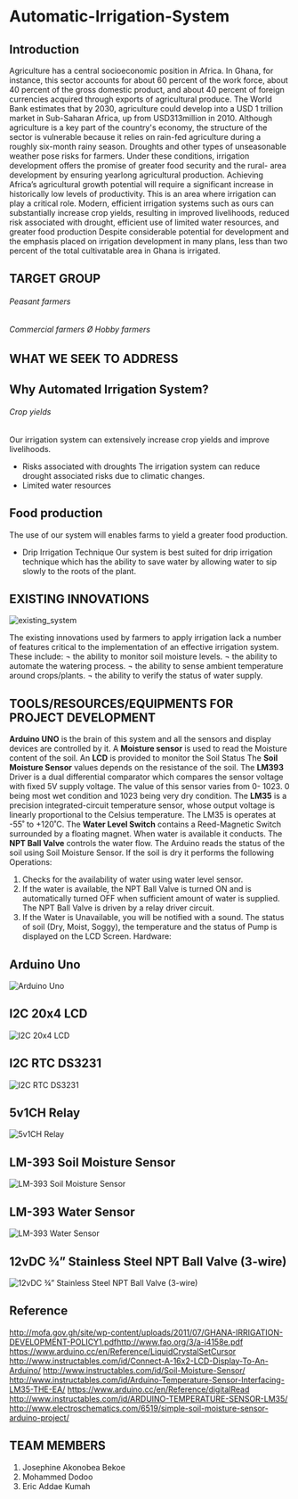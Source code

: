 # Automatic-Irrigation-System

## Introduction

Agriculture has a central socioeconomic position in Africa. In Ghana, for instance, this sector accounts for about 60 percent of the work force, about 40 percent of the gross domestic product, and about 40 percent of foreign currencies acquired through exports of agricultural produce.
The World Bank estimates that by 2030, agriculture could develop into a USD 1 trillion market in Sub-Saharan Africa, up from USD313million in 2010.
Although agriculture is a key part of the country's economy, the structure of the sector is vulnerable because it relies on rain-fed agriculture during a roughly six-month rainy season. Droughts and other types of unseasonable weather pose risks for farmers. Under these conditions, irrigation development offers the promise of greater food security and the rural- area development by ensuring yearlong agricultural production.
Achieving Africa’s agricultural growth potential will require a significant increase in historically low levels of productivity. This is an area where irrigation can play a critical role. Modern, efficient irrigation systems such as ours can substantially increase crop yields, resulting in improved livelihoods, reduced risk associated with drought, efficient use of limited water resources, and greater food production
Despite considerable potential for development and the emphasis placed on irrigation development in many plans, less than two percent of the total cultivatable area in Ghana is irrigated.

## TARGET GROUP
###### Peasant farmers
###### Commercial farmers Ø Hobby farmers

## WHAT WE SEEK TO ADDRESS
## Why Automated Irrigation System?
###### Crop yields
Our irrigation system can extensively increase crop yields and improve livelihoods.
- Risks associated with droughts
The irrigation system can reduce drought associated risks due to climatic changes.
- Limited water resources
   
## Food production
The use of our system will enables farms to yield a greater food production.
- Drip Irrigation Technique
Our system is best suited for drip irrigation technique which has the ability to save water by allowing water to sip slowly to the roots of the plant.

## EXISTING INNOVATIONS
![existing_system](https://user-images.githubusercontent.com/7442471/187659264-d36f3f3a-f90e-4009-b6bd-baa89844b329.png)

The existing innovations used by farmers to apply irrigation lack a number of features critical to the implementation of an effective irrigation system. These include:
¬	the ability to monitor soil moisture levels.
¬	the ability to automate the watering process.
¬	the ability to sense ambient temperature around crops/plants.
¬	the ability to verify the status of water supply.

## TOOLS/RESOURCES/EQUIPMENTS FOR PROJECT DEVELOPMENT
**Arduino UNO** is the brain of this system and all the sensors and display devices are controlled by it. 
A **Moisture sensor** is used to read the Moisture content of the soil. 
An **LCD** is provided to monitor the Soil Status 
The **Soil Moisture Sensor** values depends on the resistance of the soil. The **LM393** Driver is a dual differential comparator which compares the sensor voltage with fixed 5V supply voltage.
The value of this sensor varies from 0- 1023. 0 being most wet condition and 1023 being very dry condition.
The **LM35** is a precision integrated-circuit temperature sensor, whose output voltage is linearly proportional to the Celsius temperature. The LM35 is operates at -55˚ to +120˚C.
The **Water Level Switch** contains a Reed-Magnetic Switch surrounded by a floating magnet. When water is available it conducts. 
The **NPT Ball Valve** controls the water flow.
The Arduino reads the status of the soil using Soil Moisture Sensor. If the soil is dry it performs the following Operations: 
1.  Checks for the availability of water using water level sensor.
2.  If the water is available, the NPT Ball Valve is turned ON and is automatically turned OFF when sufficient amount of water is supplied.
The NPT Ball Valve is driven by a relay driver circuit.
3.  If the Water is Unavailable, you will be notified with a sound.
The status of soil (Dry, Moist, Soggy), the temperature and the status of Pump is displayed on the LCD Screen.
Hardware:


## Arduino Uno

![Arduino Uno](https://user-images.githubusercontent.com/7442471/187660938-9ee193f2-4946-4311-9c58-3f673ed528fa.png)

## I2C 20x4 LCD
![I2C 20x4 LCD](https://user-images.githubusercontent.com/7442471/187661031-1b66eb30-0410-48ab-9782-b3fda1d06fac.png)

## I2C RTC DS3231

![I2C RTC DS3231](https://user-images.githubusercontent.com/7442471/187661099-88e46032-4c10-4ee7-b764-e7ec55d2a9ba.png)

## 5v1CH Relay
![5v1CH Relay](https://user-images.githubusercontent.com/7442471/187661155-66dc0837-8bef-425e-95c9-64201b552399.png)

## LM-393 Soil Moisture Sensor

![LM-393 Soil Moisture Sensor](https://user-images.githubusercontent.com/7442471/187661258-30f4a046-9fde-46b0-901b-60d10dbe603c.png)

## LM-393 Water Sensor
![LM-393 Water Sensor](https://user-images.githubusercontent.com/7442471/187661354-028b38d5-5fde-48e4-a0e6-5cd596f96bd4.png)

## 12vDC ¾” Stainless Steel NPT Ball Valve (3-wire)
![12vDC ¾” Stainless Steel NPT Ball Valve (3-wire)](https://user-images.githubusercontent.com/7442471/187661424-213e1c95-bac4-4e6f-ba9c-48aba7cf278c.png)


## Reference
http://mofa.gov.gh/site/wp-content/uploads/2011/07/GHANA-IRRIGATION-DEVELOPMENT-POLICY1.pdfhttp://www.fao.org/3/a-i4158e.pdf
https://www.arduino.cc/en/Reference/LiquidCrystalSetCursor
http://www.instructables.com/id/Connect-A-16x2-LCD-Display-To-An-Arduino/
http://www.instructables.com/id/Soil-Moisture-Sensor/
http://www.instructables.com/id/Arduino-Temperature-Sensor-Interfacing-LM35-THE-EA/
https://www.arduino.cc/en/Reference/digitalRead
http://www.instructables.com/id/ARDUINO-TEMPERATURE-SENSOR-LM35/
http://www.electroschematics.com/6519/simple-soil-moisture-sensor-arduino-project/

## TEAM MEMBERS
1.	Josephine Akonobea Bekoe 
2.	Mohammed Dodoo
3.	Eric Addae Kumah 

